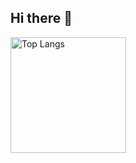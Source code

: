 ## Hi there 👋

<!--
**skifisy/skifisy** is a ✨ _special_ ✨ repository because its `README.md` (this file) appears on your GitHub profile.

Here are some ideas to get you started:

- 🔭 I’m currently working on ...
- 🌱 I’m currently learning ...
- 👯 I’m looking to collaborate on ...
- 🤔 I’m looking for help with ...
- 💬 Ask me about ...
- 📫 How to reach me: ...
- 😄 Pronouns: ...
- ⚡ Fun fact: ...
-->

<img src="https://github-readme-stats.vercel.app/api/top-langs/?username=skifisy&layout=compact&langs_count=8&role=OWNER,COLLABORATOR" alt="Top Langs" height="185px"/>

<!--
![skifisy's github stats](https://github-readme-stats.vercel.app/api?username=skifisy)
-->
